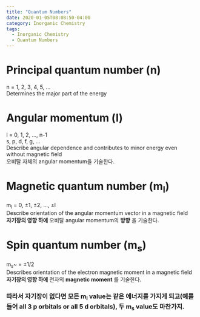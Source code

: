 ```yaml
---
title: "Quantum Numbers"
date: 2020-01-05T08:08:50-04:00
category: Inorganic Chemistry
tags:
  - Inorganic Chemistry
  - Quantum Numbers
---
```


# Principal quantum number (n)
n = 1, 2, 3, 4, 5, ...  
Determines the major part of the energy  

# Angular momentum (l)
l = 0, 1, 2, ..., n-1  
s, p, d, f, g, ...  
Describe angular dependence and contributes to minor energy even without magnetic field  
오비탈 자체의 angular momentum을 기술한다.  

# Magnetic quantum number (m<sub>l</sub>)
m<sub>l</sub> = 0, ±1, ±2, ..., ±l  
Describe orientation of the angular momentum vector in a magnetic field  
__자기장의 영향 하에__ 오비탈 angular momentum의 __방향__ 을 기술한다.  

# Spin quantum number (m<sub>s</sub>)
m<sub>s</sub>~ = ±1/2  
Describes orientation of the electron magnetic moment in a magnetic field  
__자기장의 영향 하에__ 전자의 __magnetic moment__ 를 기술한다.  

### 따라서 자기장이 없다면 모든 m<sub>l</sub> value는 같은 에너지를 가지게 되고(예를 들어 all 3 p orbitals or all 5 d orbitals), 두 m<sub>s</sub> value도 마찬가지.  



